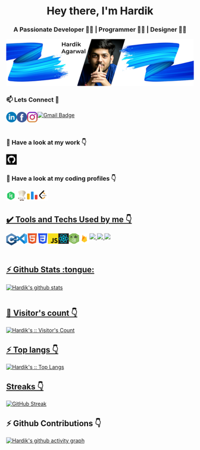 <!-- ### Hi there 👋 -->
<h1 align="center">Hey there, I'm Hardik</h1>
<h3 align="center">A Passionate Developer 👨‍💻 | Programmer 👨‍💻 | Designer 👨‍🎨</h3>
<img src = "./pngs/Banner.png" style="max-width:100%;"/>
<h3>📫 Lets Connect 🤝</h3>
<a href="https://www.linkedin.com/in/hardik-agarwal-9745ba197/">
  <img align="left" alt="Hardik's Linkedin" width="28px" src="./svgs/linkedin.svg" />
</a>
<a href="https://www.facebook.com/hardikagar">
  <img align="left" alt="Hardik's Facebook" width="28px" src="./svgs/facebook.svg" />
</a>
<a href="https://www.instagram.com/x.hardik.xx/">
  <img align="left" alt="Hardik's Instagram" width="28px" src="./svgs/instagram.svg" />
</a>

[![Gmail Badge](https://img.shields.io/badge/-agarwalhardik562@gmail.com-c14438?style=flat-square&logo=Gmail&logoColor=white&link=mailto:agarwalhardik562@gmail.com)](mailto:agarwalhardik562@gmail.com)

<br/>

<h3>🔭 Have a look at my work 👇</h3>
<a href="https://github.com/Harry-dotc">
  <img alt="Hardik's Github" width="28px" src="./pngs/github.png" />
</a>
<!-- <a href="https://www.behance.net/hardikagarwal4">
  <img alt="Hardik's Behance" width="28px" src="./svgs/behance.svg" />
</a> -->
<br/>
<h3>🌱 Have a look at my coding profiles 👇</h3>
<a href="https://www.hackerrank.com/agarwalhardik562">
  <img align="left" alt="Hardik's Hackerrank" width="28px" src="./svgs/hackerrank.svg" />
</a>
<a href="https://www.codechef.com/users/harryy_0112">
  <img align="left" alt="Hardik's Codechef" width="28px" src="./pngs/codechef.png" />
</a>
<a href="https://codeforces.com/profile/harrydotin">
  <img align="left" alt="Hardik's Codeforces" width="28px" src="./pngs/codeforces.png" />
</a>
<a href="https://leetcode.com/harryy_0112/">
  <img align="left" alt="Hardik's Leetcode" width="28px" src="./pngs/leetCode.png" />
<br/>

<br/>

<h2> ✔️ Tools and Techs Used by me 👇</h2>
<img align="left" alt="Hardik's C++" width="28px" src="./svgs/c.svg" />
 <img src = "https://img.icons8.com/dusk/2x/python.png" width="60px"/>
<img align="left" alt="Hardik's vs" width="28px" src="./svgs/vs.svg" />
<img src="https://img.icons8.com/color/64/000000/git.png"/>
<img align="left" alt="Hardik's HTML" width="28px" src="./svgs/HTML.svg" />
<img align="left" alt="Hardik's CSS" width="28px" src="./pngs/CSS3.svg.png" />
<img align="left" alt="Hardik's JS" width="28px" src="./pngs/js.png" />
 <!-- <img src="https://img.icons8.com/color/64/000000/typescript.png"/> -->
<img align="left" alt="Hardik's React" width="28px" src="./svgs/react.svg" />
<img align="left" alt="Hardik's Node" width="28px" src="./pngs/node.png" />
<img src = "https://img.icons8.com/color/2x/mongodb.png" width="60px"/>
<img align="left" alt="Hardik's Firebase" width="28px" src="./pngs/firebase.png" />
<!-- <img align="left" alt="Hardik's Angular" width="28px" src="./svgs/angular.svg" /> -->
<!-- <img align="left" alt="Hardik's Flutter" width="28px" src="./pngs/flutter.png" /> -->
<!-- <img align="left" alt="Hardik's Dart" width="28px" src="./svgs/dart.svg" /> -->
<!-- <img align="left" alt="Hardik's CSS" width="28px" src="./svgs/clion.svg" /> -->

<br/>
<br/>
<br/>

<h2>⚡ Github Stats :tongue:</h2>

<a href="https://github.com/Harry-dotc">
 <img align="center" src="https://github-readme-stats.vercel.app/api?username=Harry-dotc&show_icons=true&theme=nord&line_height=27" alt="Hardik's github stats"/>
<br/>
<br/>

<h2>👯 Visitor's count 👇</h2>

<p><img src="https://profile-counter.glitch.me/%7BHarry-dotc%7D/count.svg" alt="Hardik's :: Visitor's Count" /></p>

<h2>⚡ Top langs 👇</h2>

<p><img src="https://github-readme-stats.vercel.app/api/top-langs/?username=Harry-dotc&langs_count=10&theme=nord&layout=compact" alt="Hardik's :: Top Langs" /></p>

<h2> Streaks 👇</h2>

[![GitHub Streak](http://github-readme-streak-stats.herokuapp.com?user=Harry-dotc&theme=nord&date_format=M%20j%5B%2C%20Y%5D)](https://git.io/streak-stats)

<h2>⚡ Github Contributions 👇</h2>

[![Hardik's github activity graph](https://activity-graph.herokuapp.com/graph?username=Harry-dotc&theme=nord)](https://git.io/Harry-dotc)

<!--
**Harry-dotc/Harry-dotc** is a ✨ _special_ ✨ repository because its `README.md` (this file) appears on your GitHub profile.

Here are some ideas to get you started:

- 🔭 I’m currently working on ...
- 🌱 I’m currently learning ...
- 👯 I’m looking to collaborate on ...
- 🤔 I’m looking for help with ...
- 💬 Ask me about ...
- 📫 How to reach me: ...
- 😄 Pronouns: ...
- ⚡ Fun fact: ...
  -->

<!--
**Harry-dotc/Harry-dotc** is a ✨ _special_ ✨ repository because its `README.md` (this file) appears on your GitHub profile.

Here are some ideas to get you started:

- 🔭 I’m currently working on ...
- 🌱 I’m currently learning ...
- 👯 I’m looking to collaborate on ...
- 🤔 I’m looking for help with ...
- 💬 Ask me about ...
- 📫 How to reach me: ...
- 😄 Pronouns: ...
- ⚡ Fun fact: ...
-->
